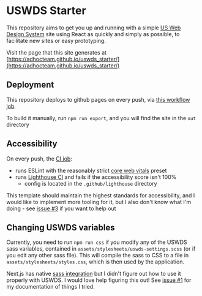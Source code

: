 # USWDS Starter

This repository aims to get you up and running with a simple [US Web Design
System](https://designsystem.digital.gov/) site using React as quickly and
simply as possible, to facilitate new sites or easy prototyping.

Visit the page that this site generates at
[https://adhocteam.github.io/uswds_starter/](https://adhocteam.github.io/uswds_starter/)

## Deployment

This repository deploys to github pages on every push, via [this workflow
job](.github/workflows/ci.yml).

To build it manually, run `npm run export`, and you will find the site in the
`out` directory

## Accessibility

On every push, the [CI job](.github/workflows/ci.yml):

- runs ESLint with the reasonably strict [core web vitals](https://nextjs.org/docs/basic-features/eslint#core-web-vitals) preset
- runs [Lighthouse CI](https://github.com/treosh/lighthouse-ci-action) and fails if the accessibility score isn't 100%
  - config is located in the `.github/lighthouse` directory

This template should maintain the highest standards for accessibility, and I
would like to implement more tooling for it, but I also don't know what I'm
doing - see [issue #3](https://github.com/adhocteam/uswds_starter/issues/3) if
you want to help out

## Changing USWDS variables

Currently, you need to run `npm run css` if you modify any of the USWDS sass
variables, contained in `assets/stylesheets/uswds-settings.scss` (or if you
edit any other sass file). This will compile the sass to CSS to a file in
`assets/stylesheets/styles.css`, which is then used by the application.

Next.js has native [sass
integration](https://nextjs.org/docs/basic-features/built-in-css-support#sass-support)
but I didn't figure out how to use it
properly with USWDS. I would love help figuring this out! See [issue
#1](https://github.com/adhocteam/uswds_starter/issues/1) for my documentation
of things I tried.

